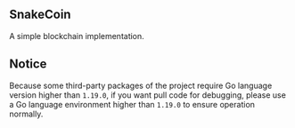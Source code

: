## SnakeCoin

A simple blockchain implementation.
## Notice

Because some third-party packages of the project require Go language version higher than `1.19.0`, if you want pull code for debugging, please use a Go language environment higher than `1.19.0` to ensure operation normally.